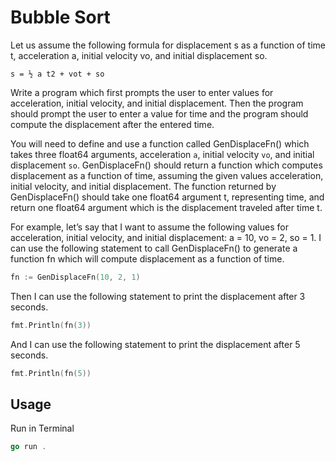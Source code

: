 # Bubble Sort

Let us assume the following formula for displacement s as a function of time t, acceleration a, initial velocity vo, and initial displacement so.

`s = ½ a t2 + vot + so`

Write a program which first prompts the user to enter values for acceleration, initial velocity, and initial displacement. Then the program should prompt the user to enter a value for time and the program should compute the displacement after the entered time.

You will need to define and use a function called GenDisplaceFn() which takes three float64
arguments, acceleration `a`, initial velocity `vo`, and initial displacement `so`. GenDisplaceFn() should return a function which computes displacement as a function of time, assuming the given values acceleration, initial velocity, and initial displacement. The function returned by GenDisplaceFn() should take one float64 argument t, representing time, and return one float64 argument which is the displacement traveled after time t.

For example, let’s say that I want to assume the following values for acceleration, initial velocity, and initial displacement: a = 10, vo = 2, so = 1. I can use the following statement to call GenDisplaceFn() to generate a function fn which will compute displacement as a function of time.

```go
fn := GenDisplaceFn(10, 2, 1)
```

Then I can use the following statement to print the displacement after 3 seconds.

```go
fmt.Println(fn(3))
```

And I can use the following statement to print the displacement after 5 seconds.

```go
fmt.Println(fn(5))
```

## Usage

Run in Terminal

```go
go run .     
```
